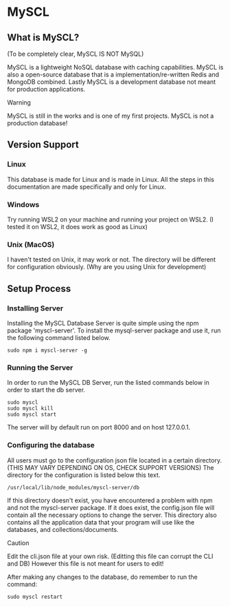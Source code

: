 # MySCL

## What is MySCL?
(To be completely clear, MySCL IS NOT MySQL)

MySCL is a lightweight NoSQL database with caching capabilities. MySCL is also a open-source database
that is a implementation/re-written Redis and MongoDB combined. Lastly MySCL is a development database
not meant for production applications.

> [!WARNING]
> MySCL is still in the works and is one of my first projects. MySCL is not a production database!

## Version Support

### Linux

This database is made for Linux and is made in Linux.
All the steps in this documentation are made specifically and only for Linux.

### Windows

Try running WSL2 on your machine and running your project on WSL2.
(I tested it on WSL2, it does work as good as Linux)

### Unix (MacOS)

I haven't tested on Unix, it may work or not. The directory will be different for configuration
obviously. (Why are you using Unix for development)

## Setup Process

### Installing Server

Installing the MySCL Database Server is quite simple using the npm package 'myscl-server'. To install the
mysql-server package and use it, run the following command listed below.

```
sudo npm i myscl-server -g
```

### Running the Server

In order to run the MySCL DB Server, run the listed commands below in order to start the db server.

```
sudo myscl
sudo myscl kill
sudo myscl start
```

The server will by default run on port 8000 and on host 127.0.0.1.

### Configuring the database

All users must go to the configuration json file located in a certain directory. (THIS MAY VARY DEPENDING ON OS, CHECK SUPPORT VERSIONS)
The directory for the configuration is listed below this text.

```
/usr/local/lib/node_modules/myscl-server/db
```

If this directory doesn't exist, you have encountered a problem with npm and not the myscl-server package.
If it does exist, the config.json file will contain all the necessary options to change the server. This directory
also contains all the application data that your program will use like the databases, and collections/documents.

> [!CAUTION]
> Edit the cli.json file at your own risk. (Editting this file can corrupt the CLI and DB)
> However this file is not meant for users to edit!

After making any changes to the database, do remember to run the command:

```
sudo myscl restart
```